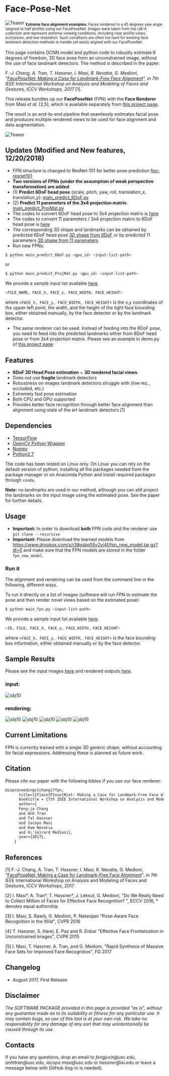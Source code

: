 # Face-Pose-Net

![Teaser](http://www-bcf.usc.edu/~iacopoma/img/FPN4.jpg)
<sub>**Extreme face alignment examples:** Faces rendered to a 45 degrees yaw angle (aligned to half profile) using our FacePoseNet. Images were taken from the IJB-A collection and represent extreme viewing conditions, including near profile views, occlusions, and low resolution. Such conditions are often too hard for existing face landmark detection methods to handle yet easily aligned with our FacePoseNet.</sub>
<br/>
<br/>
This page contains DCNN model and python code to robustly estimate 6 degrees of freedom, 3D face pose from an unconstrained image, without the use of face landmark detectors. The method is described in the paper:

_F.-J. Chang, A. Tran, T. Hassner, I. Masi, R. Nevatia, G. Medioni, "[FacePoseNet: Making a Case for Landmark-Free Face Alignment](https://arxiv.org/abs/1708.07517)", in 7th IEEE International Workshop on Analysis and Modeling of Faces and Gestures, ICCV Workshops, 2017_ [1].

This release bundles up our **FacePoseNet** (FPN) with the **Face Renderer** from Masi _et al._ [2,5], which is available separately from [this project page](https://github.com/iacopomasi/face_specific_augm).

The result is an end-to-end pipeline that seamlessly estimates facial pose and produces multiple rendered views to be used for face alignment and data augmentation.

![Teaser](http://www-bcf.usc.edu/~iacopoma/img/FPN3.png)

## Updates (Modified and New features, 12/20/2018)
* FPN structure is changed to ResNet-101 for better pose prediction [fpn-resnet101](./ResNet/ThreeDMM_shape.py)
* **Two versions of FPNs (under the assumption of weak perspective transformation) are added**: 
* (1) **Predict 6DoF head pose** (scale, pitch, yaw, roll, translation_x, translation_y):  [main_predict_6DoF.py](./main_predict_6DoF.py)
* (2) **Predict 11 parameters of the 3x4 projection matrix**:  [main_predict_ProjMat.py](./main_predict_ProjMat.py)
* The codes to convert 6DoF head pose to 3x4 projection matrix is [here](https://github.com/fengju514/Face-Pose-Net/blob/fb733f358d9f633f6525a41f3a7a0a99e5c71647/main_predict_6DoF.py#L263-L268) 
* The codes to convert 11 parameters / 3x4 projection matrix to 6DoF head pose is [here](https://github.com/fengju514/Face-Pose-Net/blob/92bd65fa056d17065890e186ca2f2b376a5ab135/main_predict_ProjMat.py#L306-L308)
* The corresponding 3D shape and landmarks can be obtained by predicted 6DoF head pose [3D shape from 6DoF](https://github.com/fengju514/Face-Pose-Net/blob/92bd65fa056d17065890e186ca2f2b376a5ab135/main_predict_6DoF.py#L271-L297) or by predicted 11 parameters [3D shape from 11 parameters](https://github.com/fengju514/Face-Pose-Net/blob/92bd65fa056d17065890e186ca2f2b376a5ab135/main_predict_ProjMat.py#L272-L297)
* Run new FPNs:
```bash
$ python main_predict_6DoF.py <gpu_id> <input-list-path>
```
or 
```bash
$ python main_predict_ProjMat.py <gpu_id> <input-list-path>
```
We provide a sample input list available [here](./input_list.txt).
```bash
<FILE_NAME, FACE_X, FACE_y, FACE_WIDTH, FACE_HEIGHT>
```
where `<FACE_X, FACE_y, FACE_WIDTH, FACE_HEIGHT>` is the x,y coordinates of the upper-left point, the width, and the height of the tight face bounding box, either obtained manually, by the face detector or by the landmark detector. 


* The same renderer can be used. Instead of feeding into the 6DoF pose, you need to feed into the predicted landmarks either from 6DoF head pose or from 3x4 projection matrix. Please see an example in demo.py of [this project page](https://github.com/iacopomasi/face_specific_augm)

## Features
* **6DoF 3D Head Pose estimation** + **3D rendered facial views**.
* Does not use **fragile** landmark detectors
* Robustness on images landmark detectors struggle with (low rez., occluded, etc.)
* Extremely fast pose estimation
* Both CPU and GPU supported
* Provides better face recognition through better face alignment than alignment using state of the art landmark detectors [1]

## Dependencies

* [TensorFlow](https://www.tensorflow.org/)
* [OpenCV Python Wrapper](http://opencv.org/)
* [Numpy](http://www.numpy.org/)
* [Python2.7](https://www.python.org/download/releases/2.7/)

The code has been tested on Linux only. On Linux you can rely on the default version of python, installing all the packages needed from the package manager or on Anaconda Python and install required packages through `conda`. 

**Note:** no landmarks are used in our method, although you can still project the landmarks on the input image using the estimated pose. See the paper for further details. 

## Usage

* **Important:** In order to download **both** FPN code and the renderer use `git clone --recursive`
* **Important:** Please download the learned models from https://www.dropbox.com/s/r38psbq55y2yj4f/fpn_new_model.tar.gz?dl=0   and make sure that the FPN models are stored in the folder `fpn_new_model`.

### Run it

The alignment and rendering can be used from the command line in the following, different ways.

To run it directly on a list of images (software will run FPN to estimate the pose and then render novel views based on the estimated pose):

```bash
$ python main_fpn.py <input-list-path>
```

We provide a sample input list available [here](input.csv).
```bash
<ID, FILE, FACE_X, FACE_y, FACE_WIDTH, FACE_HEIGHT>
```
where `<FACE_X, FACE_y, FACE_WIDTH, FACE_HEIGHT>` is the face bounding box information, either obtained manually or by the face detector. 

## Sample Results
Please see the input images [here](images) and rendered outputs [here](output_render).

### input: ### 
![sbj10](./images/input10.jpg)
### rendering: ### 
![sbj10](./output_render/subject10/subject10_a_rendered_aug_-00_00_10.jpg)
![sbj10](./output_render/subject10/subject10_a_rendered_aug_-22_00_10.jpg)
![sbj10](./output_render/subject10/subject10_a_rendered_aug_-40_00_10.jpg)
![sbj10](./output_render/subject10/subject10_a_rendered_aug_-55_00_10.jpg)
![sbj10](./output_render/subject10/subject10_a_rendered_aug_-75_00_10.jpg)



## Current Limitations
FPN is currently trained with a single 3D generic shape, without accounting for facial expressions. Addressing these is planned as future work.

## Citation

Please cite our paper with the following bibtex if you use our face renderer:

``` latex
@inproceedings{chang17fpn,
      title={{F}ace{P}ose{N}et: Making a Case for Landmark-Free Face Alignment},
      booktitle = {7th IEEE International Workshop on Analysis and Modeling of Faces and Gestures, ICCV Workshops},
      author={
      Feng-ju Chang
      and Anh Tran 
      and Tal Hassner 
      and Iacopo Masi 
      and Ram Nevatia
      and G\'{e}rard Medioni},
      year={2017},
    }
```

## References
[1] F.-J. Chang, A. Tran, T. Hassner, I. Masi, R. Nevatia, G. Medioni, "[FacePoseNet: Making a Case for Landmark-Free Face Alignment](https://arxiv.org/abs/1708.07517)", in 7th IEEE International Workshop on Analysis and Modeling of Faces and Gestures, ICCV Workshops, 2017

[2] I. Masi\*, A. Tran\*, T. Hassner\*, J. Leksut, G. Medioni, "Do We Really Need to Collect Million of Faces for Effective Face Recognition? ", ECCV 2016, 
    \* denotes equal authorship

[3] I. Masi, S. Rawls, G. Medioni, P. Natarajan "Pose-Aware Face Recognition in the Wild", CVPR 2016

[4] T. Hassner, S. Harel, E. Paz and R. Enbar "Effective Face Frontalization in Unconstrained Images", CVPR 2015

[5] I. Masi, T. Hassner, A. Tran, and G. Medioni, "Rapid Synthesis of Massive Face Sets for Improved Face Recognition", FG 2017

## Changelog
- August 2017, First Release 

## Disclaimer

_The SOFTWARE PACKAGE provided in this page is provided "as is", without any guarantee made as to its suitability or fitness for any particular use. It may contain bugs, so use of this tool is at your own risk. We take no responsibility for any damage of any sort that may unintentionally be caused through its use._

## Contacts

If you have any questions, drop an email to _fengjuch@usc.edu_, _anhttran@usc.edu_, _iacopo.masi@usc.edu_ or _hassner@isi.edu_ or leave a message below with GitHub (log-in is needed).
